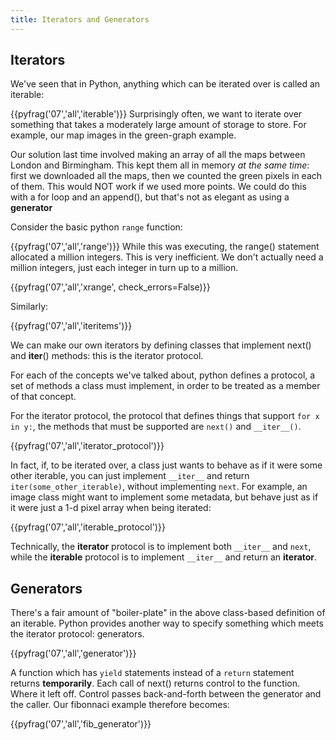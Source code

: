 ```yaml
---
title: Iterators and Generators
---
```


## Iterators

We've seen that in Python, anything which can be iterated over is called an iterable:

{{pyfrag('07','all','iterable')}}
Surprisingly often, we want to iterate over something that takes a moderately
large amount of storage to store. For example, our map images in the
green-graph example.

Our solution last time involved making an array of all the maps between London
and Birmingham. This kept them all in memory *at the same time*: first we
downloaded all the maps, then we counted the green pixels in each of them. This
would NOT work if we used more points. We could do this with a for loop and an
append(), but that's not as elegant as using a **generator**

Consider the basic python `range` function:

{{pyfrag('07','all','range')}}
While this was executing, the range() statement allocated a million integers.
This is very inefficient. We don't actually need a million integers, just each
integer in turn up to a million.

{{pyfrag('07','all','xrange', check_errors=False)}}

Similarly:

{{pyfrag('07','all','iteritems')}}

We can make our own iterators by defining classes that implement next() and __iter__() methods: this is the iterator protocol.

For each of the concepts we've talked about, python defines a protocol, a set of methods a class must implement, in order to be treated as a member of that concept.

For the iterator protocol, the protocol that defines things that support `for x in y:`, the methods that must be supported are `next()` and `__iter__()`.

{{pyfrag('07','all','iterator_protocol')}}

In fact, if, to be iterated over, a class just wants to behave as if it were some other iterable, you can just implement `__iter__` and return `iter(some_other_iterable)`, without implementing `next`.  For example, an image class might want to implement some metadata, but behave just as if it were just a 1-d pixel array when being iterated:

{{pyfrag('07','all','iterable_protocol')}}

Technically, the **iterator** protocol is to implement both `__iter__` and
`next`, while the **iterable** protocol is to implement `__iter__` and return
an **iterator**.

## Generators

There's a fair amount of "boiler-plate" in the above class-based definition of
an iterable. Python provides another way to specify something
which meets the iterator protocol: generators.

{{pyfrag('07','all','generator')}}

A function which has `yield` statements instead of a `return` statement returns
**temporarily**. Each call of next() returns control to the function. Where it
left off. Control passes back-and-forth between the generator and the caller.
Our fibonnaci example therefore becomes:

{{pyfrag('07','all','fib_generator')}}
